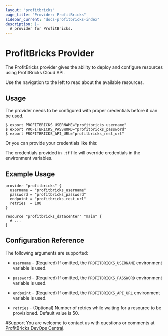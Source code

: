 ```yaml
---
layout: "profitbricks"
page_title: "Provider: ProfitBricks"
sidebar_current: "docs-profitbricks-index"
description: |-
  A provider for ProfitBricks.
---
```


# ProfitBricks Provider

The ProfitBricks provider gives the ability to deploy and configure resources using ProfitBricks Cloud API.

Use the navigation to the left to read about the available resources.


## Usage

The provider needs to be configured with proper credentials before it can be used.


```
$ export PROFITBRICKS_USERNAME="profitbricks_username"
$ export PROFITBRICKS_PASSWORD="profitbricks_password"
$ export PROFITBRICKS_API_URL="profitbricks_rest_url"
```

Or you can provide your credentials like this:


The credentials provided in `.tf` file will override credentials in the environment variables.

## Example Usage


```
provider "profitbricks" {
  username = "profitbricks_username"
  password = "profitbricks_password"
  endpoint = "profitbricks_rest_url"
  retries  = 100
}

resource "profitbricks_datacenter" "main" {
  # ...
}
```


## Configuration Reference

The following arguments are supported:

* `username` - (Required) If omitted, the `PROFITBRICKS_USERNAME` environment variable is used.

* `password` - (Required) If omitted, the `PROFITBRICKS_PASSWORD` environment variable is used.

* `endpoint` - (Required) If omitted, the `PROFITBRICKS_API_URL` environment variable is used.

* `retries` - (Optional) Number of retries while waiting for a resource to be provisioned. Default value is 50.


#Support
You are welcome to contact us with questions or comments at [ProfitBricks DevOps Central](https://devops.profitbricks.com/).